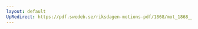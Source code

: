 ```yaml
---
layout: default
UpRedirect: https://pdf.swedeb.se/riksdagen-motions-pdf/1868/mot_1868__ak__reg/mot_1868__ak__reg_002.pdf
---
```

